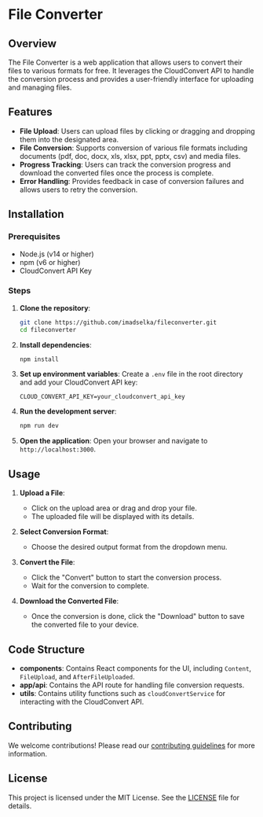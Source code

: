 # File Converter

## Overview

The File Converter is a web application that allows users to convert their files to various formats for free. It leverages the CloudConvert API to handle the conversion process and provides a user-friendly interface for uploading and managing files.

## Features

- **File Upload**: Users can upload files by clicking or dragging and dropping them into the designated area.
- **File Conversion**: Supports conversion of various file formats including documents (pdf, doc, docx, xls, xlsx, ppt, pptx, csv) and media files.
- **Progress Tracking**: Users can track the conversion progress and download the converted files once the process is complete.
- **Error Handling**: Provides feedback in case of conversion failures and allows users to retry the conversion.

## Installation

### Prerequisites

- Node.js (v14 or higher)
- npm (v6 or higher)
- CloudConvert API Key

### Steps

1. **Clone the repository**:

   ```sh
   git clone https://github.com/imadselka/fileconverter.git
   cd fileconverter
   ```

2. **Install dependencies**:

   ```sh
   npm install
   ```

3. **Set up environment variables**:
   Create a `.env` file in the root directory and add your CloudConvert API key:

   ```env
   CLOUD_CONVERT_API_KEY=your_cloudconvert_api_key
   ```

4. **Run the development server**:

   ```sh
   npm run dev
   ```

5. **Open the application**:
   Open your browser and navigate to `http://localhost:3000`.

## Usage

1. **Upload a File**:

   - Click on the upload area or drag and drop your file.
   - The uploaded file will be displayed with its details.

2. **Select Conversion Format**:

   - Choose the desired output format from the dropdown menu.

3. **Convert the File**:

   - Click the "Convert" button to start the conversion process.
   - Wait for the conversion to complete.

4. **Download the Converted File**:
   - Once the conversion is done, click the "Download" button to save the converted file to your device.

## Code Structure

- **components**: Contains React components for the UI, including `Content`, `FileUpload`, and `AfterFileUploaded`.
- **app/api**: Contains the API route for handling file conversion requests.
- **utils**: Contains utility functions such as `cloudConvertService` for interacting with the CloudConvert API.

## Contributing

We welcome contributions! Please read our [contributing guidelines](CONTRIBUTING.md) for more information.

## License

This project is licensed under the MIT License. See the [LICENSE](LICENSE) file for details.
